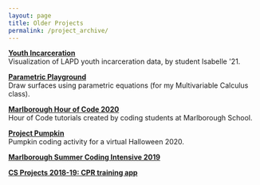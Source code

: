```yaml
---
layout: page
title: Older Projects
permalink: /project_archive/
---
```


[__Youth Incarceration__](https://dkessner.github.io/YouthIncarceration/)  
Visualization of LAPD youth incarceration data, by student Isabelle '21.  

[__Parametric Playground__](https://dkessner.github.io/ParametricPlayground/)  
Draw surfaces using parametric equations (for my Multivariable Calculus class).

[__Marlborough Hour of Code 2020__](https://dkessner.github.io/MarlboroughHourOfCode2020/)  
Hour of Code tutorials created by coding students at Marlborough School.

[__Project Pumpkin__](https://dkessner.github.io/ProjectPumpkin/)  
Pumpkin coding activity for a virtual Halloween 2020.  

[__Marlborough Summer Coding Intensive 2019__](https://github.com/dkessner/MarlboroughSummerCodingIntensive2019)  

[__CS Projects 2018-19: CPR training app__](https://github.com/kyrakraft/cprtrainingapp)  

